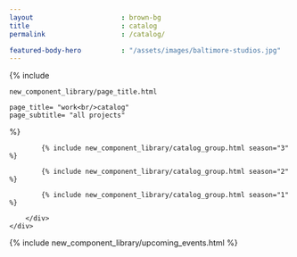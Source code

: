 ```yaml
---
layout 						: brown-bg
title 						: catalog
permalink 					: /catalog/

featured-body-hero 			: "/assets/images/baltimore-studios.jpg"
---
```


{% include 

	new_component_library/page_title.html 

	page_title= "work<br/>catalog"
	page_subtitle= "all projects"

%}

<div class="svn-wrapper">
	<div class="">
		<div class="clear">
	
			{% include new_component_library/catalog_group.html season="3" %}

			{% include new_component_library/catalog_group.html season="2" %}

			{% include new_component_library/catalog_group.html season="1" %}

		</div>
	</div>

</div>

{% include new_component_library/upcoming_events.html %}